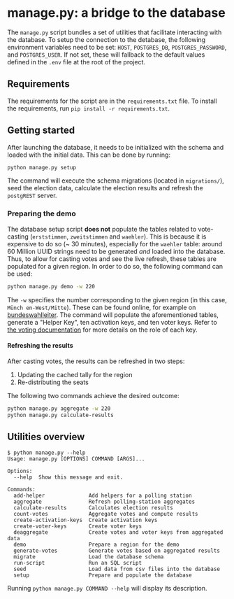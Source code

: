 # manage.py: a bridge to the database

The `manage.py` script bundles a set of utilities that facilitate interacting
with the database. To setup the connection to the detabase, the following
environment variables need to be set: `HOST`, `POSTGRES_DB`,
`POSTGRES_PASSWORD`, and `POSTGRES_USER`. If not set, these will fallback to the
default values defined in the `.env` file at the root of the project.

## Requirements

The requirements for the script are in the `requirements.txt` file. To install
the requirements, run `pip install -r requirements.txt`.

## Getting started

After launching the database, it needs to be initialized with the schema and
loaded with the initial data. This can be done by running:

```sh
python manage.py setup
```

The command will execute the schema migrations (located in `migrations/`), seed
the election data, calculate the election results and refresh the `postgREST`
server.

### Preparing the demo

The database setup script **does not** populate the tables related to
vote-casting (`erststimmen`, `zweitstimmen` and `waehler`). This is because it
is expensive to do so (~ 30 minutes), especially for the `waehler` table: around
60 Million UUID strings need to be generated _and_ loaded into the database.
Thus, to allow for casting votes and see the live refresh, these tables are
populated for a given region. In order to do so, the following command can be
used:

```sh
python manage.py demo -w 220
```

The `-w` specifies the number corresponding to the given region (in this case,
`Münch en-West/Mitte`). These can be found online, for example on
[bundeswahlleiter][wahlkreise]. The command will populate the aforementioned
tables, generate a "Helper Key", ten activation keys, and ten voter keys. Refer
to [the voting documentation](../docs/Voting.org) for more details on the role
of each key.

#### Refreshing the results

After casting votes, the results can be refreshed in two steps:

1. Updating the cached tally for the region
2. Re-distributing the seats

The following two commands achieve the desired outcome:

```sh
python manage.py aggregate -w 220
python manage.py calculate-results
```

## Utilities overview

```
$ python manage.py --help
Usage: manage.py [OPTIONS] COMMAND [ARGS]...

Options:
  --help  Show this message and exit.

Commands:
  add-helper              Add helpers for a polling station
  aggregate               Refresh polling-station aggregates
  calculate-results       Calculates election results
  count-votes             Aggregate votes and compute results
  create-activation-keys  Create activation keys
  create-voter-keys       Create voter keys
  deaggregate             Create votes and voter keys from aggregated data
  demo                    Prepare a region for the demo
  generate-votes          Generate votes based on aggregated results
  migrate                 Load the database schema
  run-script              Run an SQL script
  seed                    Load data from csv files into the database
  setup                   Prepare and populate the database
```

Running `python manage.py COMMAND --help` will display its description.

[wahlkreise]: https://www.bundeswahlleiter.de/dam/jcr/d3739c3a-9886-47ed-bf88-99a497bffe8d/btw17_karte_wahlkreise_a1.pdf
